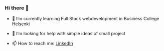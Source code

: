 ### Hi there 👋

- 🌱 I’m currently learning Full Stack webdevelopment in Business College Helsenki 

- 🤔 I’m looking for help with simple ideas of small project
- 📫 How to reach me: [LinkedIn](https://www.linkedin.com/in/antonbezruchenkov/)

